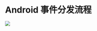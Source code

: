 # Android 事件分发流程
![](https://app.yinxiang.com/shard/s57/res/decaa7b5-1a7a-4396-ba95-9ed153afc0eb/1240.png)

